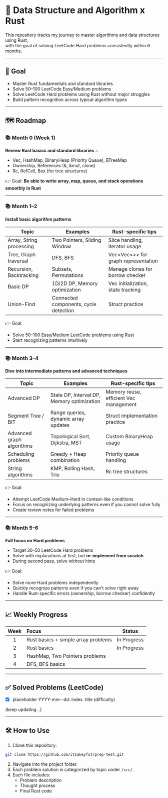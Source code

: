 # 🦀 Data Structure and Algorithm x Rust

This repository tracks my journey to master algorithms and data structures using Rust,  
with the goal of solving LeetCode Hard problems consistently within 6 months.

---

## 🚀 Goal

- Master Rust fundamentals and standard libraries
- Solve 50–100 LeetCode Easy/Medium problems
- Solve LeetCode Hard problems using Rust without major struggles
- Build pattern recognition across typical algorithm types

---

## 🗺️ Roadmap

### 📚 Month 0 (Week 1)

**Review Rust basics and standard libraries**
~

- Vec, HashMap, BinaryHeap (Priority Queue), BTreeMap
- Ownership, References (&, &mut, clone)
- Rc, RefCell, Box (for tree structures)

👉 Goal: **Be able to write array, map, queue, and stack operations smoothly in Rust**

---

### 📚 Month 1–2

**Install basic algorithm patterns**

| Topic                    | Examples                              | Rust-specific tips                  |
| ------------------------ | ------------------------------------- | ----------------------------------- |
| Array, String processing | Two Pointers, Sliding Window          | Slice handling, iterator usage      |
| Tree, Graph traversal    | DFS, BFS                              | Vec<Vec<>> for graph representation |
| Recursion, Backtracking  | Subsets, Permutations                 | Manage clones for borrow checker    |
| Basic DP                 | 1D/2D DP, Memory optimization         | Vec initialization, state tracking  |
| Union-Find               | Connected components, cycle detection | Struct practice                     |

👉 Goal:

- Solve 50–100 Easy/Medium LeetCode problems using Rust
- Start recognizing patterns intuitively

---

### 📚 Month 3–4

**Dive into intermediate patterns and advanced techniques**

| Topic                     | Examples                                   | Rust-specific tips                     |
| ------------------------- | ------------------------------------------ | -------------------------------------- |
| Advanced DP               | State DP, Interval DP, Memory optimization | Memory reuse, efficient Vec management |
| Segment Tree / BIT        | Range queries, dynamic array updates       | Struct implementation practice         |
| Advanced graph algorithms | Topological Sort, Dijkstra, MST            | Custom BinaryHeap usage                |
| Scheduling problems       | Greedy + Heap combination                  | Priority queue handling                |
| String algorithms         | KMP, Rolling Hash, Trie                    | Rc<RefCell> tree structures            |

👉 Goal:

- Attempt LeetCode Medium–Hard in contest-like conditions
- Focus on recognizing underlying patterns even if you cannot solve fully
- Create review notes for failed problems

---

### 📚 Month 5–6

**Full focus on Hard problems**

- Target 30–50 LeetCode Hard problems
- Solve with explanations at first, but **re-implement from scratch**
- During second pass, solve without hints

👉 Goal:

- Solve more Hard problems independently
- Quickly recognize patterns even if you can't solve right away
- Handle Rust-specific errors (ownership, borrow checker) confidently

---

## 📈 Weekly Progress

| Week | Focus                               |   Status    |
| :--: | :---------------------------------- | :---------: |
|  1   | Rust basics + simple array problems | In Progress |
|  2   | Rust basics                         | In Progress |
|  3   | HashMap, Two Pointers problems      |             |
|  4   | DFS, BFS basics                     |             |

---

## ✅ Solved Problems (LeetCode)

- [x] placeholder YYYY-mm--dd: index. title (difficulty)

(keep updating...)

---

## 🛠️ How to Use

1. Clone this repository:

```bash
git clone https://github.com/itsakeyfut/prep-test.git
```

2. Navigate into the project folder.
3. Each problem solution is categorized by topic under `/src/`.
4. Each file includes:
   - Problem description
   - Thought process
   - Final Rust code
